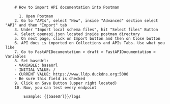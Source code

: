 
        # How to import API documentation into Postman

          1. Open Postman
        2. Go to "APIs", select "New", inside "Advanced" section select "API" and then "Import" tab
        3. Under "Import local schema files", hit "Select files" Button
        4. Select openapi.json located inside postman directory
        5. On next page, click on Import button and then on Close button
        6. API docs is imported on Collections and APIs Tabs. Use what you like
        7. Go to FastAPIDocumentation > draft > FastAPIDocumentation > Variables
        8. Set baseUrl:
        - VARIABLE: baseUrl
        - INITIAL VALUE: /
        - CURRENT VALUE: https://www.lldp.duckdns.org:5000
        - Be sure this field is checked
        9. Click on Save Button (upper right located)
        10. Now, you can test every endpoint

            Example: {{baseUrl}}/logs
        
        